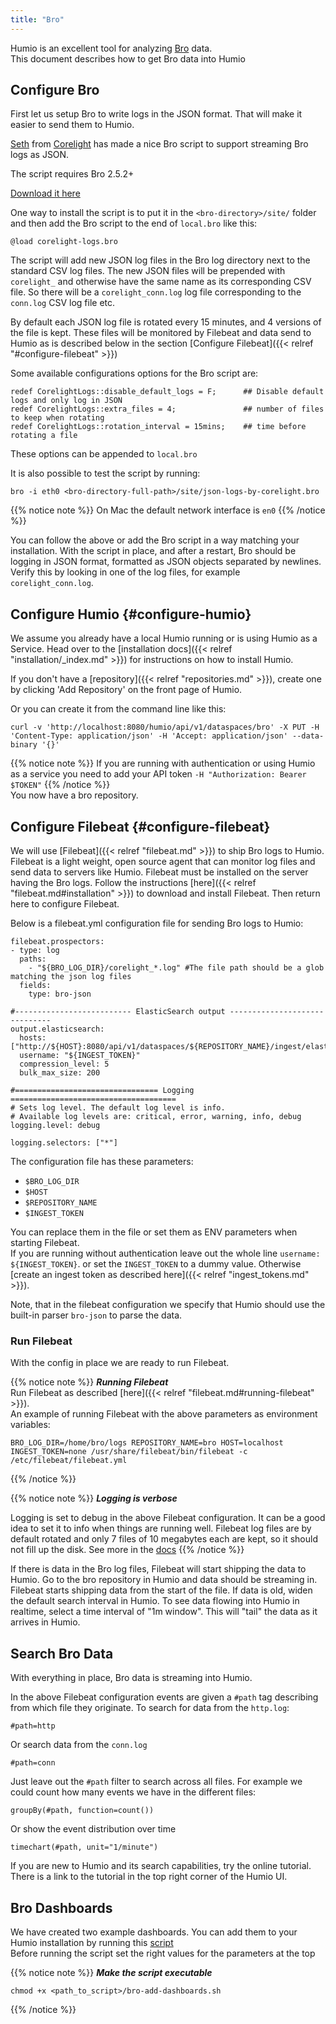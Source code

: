 ```yaml
---
title: "Bro"
---
```


Humio is an excellent tool for analyzing [Bro](https://www.bro.org/) data.  
This document describes how to get Bro data into Humio

## Configure Bro

First let us setup Bro to write logs in the JSON format. That will make it easier to send them to Humio.

[Seth](https://twitter.com/remor) from [Corelight](https://www.corelight.com/)
has made a nice Bro script to support streaming Bro logs as JSON.

The script requires Bro 2.5.2+

[Download it here](/bro-files/corelight-logs.bro)

One way to install the script is to put it in the `<bro-directory>/site/` folder
and then add the Bro script to the end of `local.bro` like this:

```
@load corelight-logs.bro
```

The script will add new JSON log files in the Bro log directory next to the standard CSV log files.
The new JSON files will be prepended with `corelight_` and otherwise have the same name as its corresponding CSV file.
So there will be a `corelight_conn.log` log file corresponding to the `conn.log` CSV log file etc.  

By default each JSON log file is rotated every 15 minutes, and 4 versions of the file is kept.
These files will be monitored by Filebeat and data send to Humio as is described
below in the section [Configure Filebeat]({{< relref "#configure-filebeat" >}})

Some available configurations options for the Bro script are:

```
redef CorelightLogs::disable_default_logs = F;      ## Disable default logs and only log in JSON
redef CorelightLogs::extra_files = 4;               ## number of files to keep when rotating
redef CorelightLogs::rotation_interval = 15mins;    ## time before rotating a file
```

These options can be appended to `local.bro`


It is also possible to test the script by running:  
```
bro -i eth0 <bro-directory-full-path>/site/json-logs-by-corelight.bro
```

{{% notice note %}}
On Mac the default network interface is `en0`
{{% /notice %}}

You can follow the above or add the Bro script in a way matching your installation.
With the script in place, and after a restart, Bro should be logging in JSON format,
formatted as JSON objects separated by newlines.
Verify this by looking in one of the log files, for example `corelight_conn.log`.

## Configure Humio {#configure-humio}

We assume you already have a local Humio running or is using Humio as a Service.
Head over to the [installation docs]({{< relref "installation/_index.md" >}})
for instructions on how to install Humio.

If you don't have a [repository]({{< relref "repositories.md" >}}),
create one by clicking 'Add Repository' on the front page of Humio.

Or you can create it from the command line like this:

```
curl -v 'http://localhost:8080/humio/api/v1/dataspaces/bro' -X PUT -H 'Content-Type: application/json' -H 'Accept: application/json' --data-binary '{}'
```

{{% notice note %}}
If you are running with authentication or using Humio as a service you need to add your API token
`-H "Authorization: Bearer $TOKEN"`
{{% /notice %}}    
You now have a bro repository.


## Configure Filebeat {#configure-filebeat}

We will use [Filebeat]({{< relref "filebeat.md" >}}) to ship Bro logs to Humio.
Filebeat is a light weight, open source agent that can monitor log files and send data to servers like Humio.
Filebeat must be installed on the server having the Bro logs.
Follow the instructions [here]({{< relref "filebeat.md#installation" >}}) to download and install Filebeat.
Then return here to configure Filebeat.

Below is a filebeat.yml configuration file for sending Bro logs to Humio:

```
filebeat.prospectors:
- type: log
  paths:
    - "${BRO_LOG_DIR}/corelight_*.log" #The file path should be a glob matching the json log files
  fields:
    type: bro-json

#-------------------------- ElasticSearch output ------------------------------
output.elasticsearch:
  hosts: ["http://${HOST}:8080/api/v1/dataspaces/${REPOSITORY_NAME}/ingest/elasticsearch"]
  username: "${INGEST_TOKEN}"
  compression_level: 5
  bulk_max_size: 200

#================================ Logging =====================================
# Sets log level. The default log level is info.
# Available log levels are: critical, error, warning, info, debug
logging.level: debug

logging.selectors: ["*"]

```

The configuration file has these parameters:

* `$BRO_LOG_DIR`  
* `$HOST`  
* `$REPOSITORY_NAME`
* `$INGEST_TOKEN`  

You can replace them in the file or set them as ENV parameters when starting Filebeat.  
If you are running without authentication leave out the whole line `username: ${INGEST_TOKEN}`.
or set the `INGEST_TOKEN` to a dummy value.
Otherwise [create an ingest token as described here]({{< relref "ingest_tokens.md" >}}).


Note, that in the filebeat configuration we specify that Humio should use the built-in parser `bro-json` to parse the data.


### Run Filebeat

With the config in place we are ready to run Filebeat.

{{% notice note %}}
***Running Filebeat***  
Run Filebeat as described [here]({{< relref "filebeat.md#running-filebeat" >}}).  
An example of running Filebeat with the above parameters as environment variables:  
```
BRO_LOG_DIR=/home/bro/logs REPOSITORY_NAME=bro HOST=localhost INGEST_TOKEN=none /usr/share/filebeat/bin/filebeat -c /etc/filebeat/filebeat.yml
```
{{% /notice %}}

{{% notice note %}}
***Logging is verbose***

Logging is set to debug in the above Filebeat configuration. It can be a good idea to set it to info when things are running well.
Filebeat log files are by default rotated and only 7 files of 10 megabytes each are kept, so it should not fill up the disk. See more in the [docs](https://www.elastic.co/guide/en/beats/filebeat/current/configuration-logging.html)
{{% /notice %}}


If there is data in the Bro log files, Filebeat will start shipping the data to Humio.
Go to the bro repository in Humio and data should be streaming in. Filebeat starts shipping data from the start of the file.
If data is old, widen the default search interval in Humio.
To see data flowing into Humio in realtime, select a time interval of "1m window". This will "tail" the data as it arrives in Humio.


## Search Bro Data

With everything in place, Bro data is streaming into Humio.  

In the above Filebeat configuration events are given a `#path` tag describing
from which file they originate. To search for data from the `http.log`:

```
#path=http
```

Or search data from the `conn.log`

```
#path=conn
```

Just leave out the `#path` filter to search across all files. For example we
could count how many events we have in the different files:

```
groupBy(#path, function=count())
```

Or show the event distribution over time

```
timechart(#path, unit="1/minute")
```

If you are new to Humio and its search capabilities, try the online tutorial.  
There is a link to the tutorial in the top right corner of the Humio UI.

## Bro Dashboards

We have created two example dashboards. You can add them to your Humio
installation by running this [script](/bro-files/bro-add-dashboards.sh)  
Before running the script set the right values for the parameters at the top

{{% notice note %}}
***Make the script executable***  
```
chmod +x <path_to_script>/bro-add-dashboards.sh
```
{{% /notice %}}
